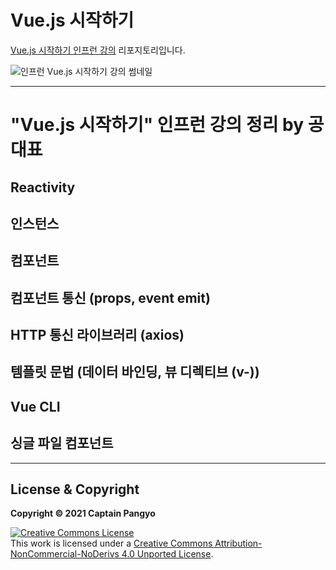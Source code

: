 # Vue.js 시작하기

[Vue.js 시작하기 인프런 강의](https://www.inflearn.com/course/Age-of-Vuejs) 리포지토리입니다.

![인프런 Vue.js 시작하기 강의 썸네일](https://cdn.inflearn.com/public/courses/324088/course_cover/ac203578-d458-44f4-b273-81cb719a89b0/lv1.png)
<hr>

# "Vue.js 시작하기" 인프런 강의 정리 by 공대표

## Reactivity

## 인스턴스

## 컴포넌트

## 컴포넌트 통신 (props, event emit)

## HTTP 통신 라이브러리 (axios)

## 템플릿 문법 (데이터 바인딩, 뷰 디렉티브 (v-))

## Vue CLI

## 싱글 파일 컴포넌트

<hr>

## License & Copyright

**Copyright © 2021 Captain Pangyo**

<a rel="license" href="http://creativecommons.org/licenses/by-nc-nd/4.0/"><img alt="Creative Commons License" style="border-width:0" src="https://i.creativecommons.org/l/by-nc-nd/4.0/88x31.png" /></a><br />This work is licensed under a <a rel="license" href="http://creativecommons.org/licenses/by-nc-nd/4.0/">Creative Commons Attribution-NonCommercial-NoDerivs 4.0 Unported License</a>.

